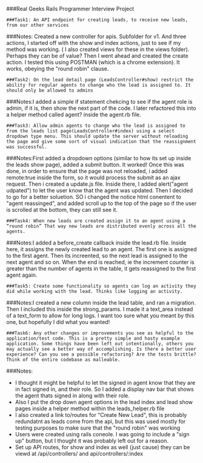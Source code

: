 ###Real Geeks Rails Programmer Interview Project

```shell
###Task1: An API endpoint for creating leads, to receive new leads, from our other services
```
###Notes: Created a new controller for apis. Subfolder for v1. And three actions, I started off with the show and index actions, just to see if my method was working. ( I also created views for these in the views folder). Perhaps they can be of value? Then I went ahead and created the create action. I tested this using POSTMAN (which is a chrome extension). It works, obeying the "round robin" clause.

```shell
###Task2: On the lead detail page (LeadsController#show) restrict the ability for regular agents to change who the lead is assigned to. It should only be allowed to admins
```
###Notes:I added a simple if statement chekcing to see if the agent role is admin, if it is, then show the next part of the code. I later refactored this into a helper method called agent? inside the agent.rb file.

```shell
###Task3: Allow admin agents to change who the lead is assigned to from the leads list page(LeadsController#index) using a select dropdown type menu. This should update the server without reloading the page and give some sort of visual indication that the reassignment was successful.
```
###Notes:First added a dropdown options (similar to how its set up inside the leads show page), added a submit button. It worked! Once this was done, in order to ensure that the page was not reloaded, i added remote:true inside the form, so it would process the submit as an ajax request. Then i created a update.js file. Inside there, I added alert("agent udpated") to let the user know that the agent was updated. Then I decided to go for a better soluetion. SO i changed the notice html conentent to "agent reassinged", and added scroll up to the top of the page so if the user is scrolled at the bottom, they can still see it.

```shell
###Task4: When new leads are created assign it to an agent using a “round robin” That way new leads are distributed evenly across all the agents.
```
###Notes:I added a before_create callback inside the lead.rb file. Inside here, it assigns the newly created lead to an agent. The first one is assigned to the first agent. Then its increented, so the next lead is assigned to the next agent and so on. When the end is reached, ie the increment counter is greater than the number of agents in the table, it gets reassigned to the first agent again.

```shell
###Task5: Create some functionality so agents can log an activity they did while working with the lead. Thinks like logging an activity.
```
###Notes:I created a new column inside the lead table, and ran a migration. Then I included this inside the strong_params. I made it a text_area instead of a text_form to allow for long logs. I want too sure what you meant by this one, but hopefully I did what you wanted!


```shell
###Task6: Any other changes or improvements you see as helpful to the application/test code. This is a pretty simple and hasty example application. Some things have been left out intentionally, others you may actually see a better way of accomplishing. Is there a better user experience? Can you see a possible refactoring? Are the tests brittle? Think of the entire codebase as malleable.
```
###Notes:
* I thought it might be helpful to let the signed in agent know that they are in fact signed in, and their role. So I added a display nav bar that shows the agent thats signed in along with their role.
* Also I put the drop down agent options in the lead index and lead show pages inside a helper method within the leads_helper.rb file
* I also created a link to/routes for "Create New Lead", this is probably redundatnt as leads come from the api, but this was used mostly for testing purposes to make sure that the "round robin" was working
* Users were created using rails coneole. I was going to include a "sign up" button, but I thought it was probably left out for a reason. 
* Set up API routes, for show and index as well (just cause) they can be viewd at /api/controllers/ and api/controllers/:index


